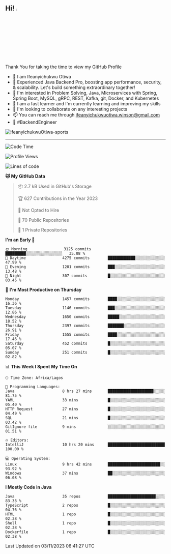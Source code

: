 <!-- BLOG-POST-LIST:START --><!-- BLOG-POST-LIST:END -->

## Hi! <img src="https://media.giphy.com/media/hvRJCLFzcasrR4ia7z/giphy.gif" width="4%"> 

Thank You for taking the time to view my GitHub Profile

- 👋 I am Ifeanyichukwu Otiwa
- 🚀 Experienced Java Backend Pro, boosting app performance, security, & scalability. Let's build something extraordinary together!
- 👀 I'm interested in Problem Solving, Java, Microservices with Spring, Spring Boot, MySQL, gRPC, REST, Kafka, git, Docker, and Kubernetes
- 🌱 I am a fast learner and I'm currently learning and improving my skills
- 💞️ I'm looking to collaborate on any interesting projects
- 📫 You can reach me through ifeanyichukwuotiwa.winson@gmail.com
- 🚀 #BackendEngineer

<p align="left" marginTop="10px"> <img src="https://komarev.com/ghpvc/?username=ifeanyichukwuOtiwa-sports&label=Profile%20views&color=0e75b6&style=for-the-badge" alt="ifeanyichukwuOtiwa-sports" /> </p>

***

<!--START_SECTION:waka-->
![Code Time](http://img.shields.io/badge/Code%20Time-1%2C865%20hrs%2023%20mins-blue)

![Profile Views](http://img.shields.io/badge/Profile%20Views-0-blue)

![Lines of code](https://img.shields.io/badge/From%20Hello%20World%20I%27ve%20Written-3.7%20million%20lines%20of%20code-blue)

**🐱 My GitHub Data** 

> 📦 2.7 kB Used in GitHub's Storage 
 > 
> 🏆 627 Contributions in the Year 2023
 > 
> 🚫 Not Opted to Hire
 > 
> 📜 70 Public Repositories 
 > 
> 🔑 1 Private Repositories 
 > 
**I'm an Early 🐤** 

```text
🌞 Morning                3125 commits        █████████░░░░░░░░░░░░░░░░   35.08 % 
🌆 Daytime                4275 commits        ████████████░░░░░░░░░░░░░   47.99 % 
🌃 Evening                1201 commits        ███░░░░░░░░░░░░░░░░░░░░░░   13.48 % 
🌙 Night                  307 commits         █░░░░░░░░░░░░░░░░░░░░░░░░   03.45 % 
```
📅 **I'm Most Productive on Thursday** 

```text
Monday                   1457 commits        ████░░░░░░░░░░░░░░░░░░░░░   16.36 % 
Tuesday                  1146 commits        ███░░░░░░░░░░░░░░░░░░░░░░   12.86 % 
Wednesday                1650 commits        █████░░░░░░░░░░░░░░░░░░░░   18.52 % 
Thursday                 2397 commits        ███████░░░░░░░░░░░░░░░░░░   26.91 % 
Friday                   1555 commits        ████░░░░░░░░░░░░░░░░░░░░░   17.46 % 
Saturday                 452 commits         █░░░░░░░░░░░░░░░░░░░░░░░░   05.07 % 
Sunday                   251 commits         █░░░░░░░░░░░░░░░░░░░░░░░░   02.82 % 
```


📊 **This Week I Spent My Time On** 

```text
🕑︎ Time Zone: Africa/Lagos

💬 Programming Languages: 
Java                     8 hrs 27 mins       ████████████████████░░░░░   81.75 % 
YAML                     33 mins             █░░░░░░░░░░░░░░░░░░░░░░░░   05.40 % 
HTTP Request             27 mins             █░░░░░░░░░░░░░░░░░░░░░░░░   04.49 % 
SQL                      21 mins             █░░░░░░░░░░░░░░░░░░░░░░░░   03.42 % 
GitIgnore file           9 mins              ░░░░░░░░░░░░░░░░░░░░░░░░░   01.51 % 

🔥 Editors: 
IntelliJ                 10 hrs 20 mins      █████████████████████████   100.00 % 

💻 Operating System: 
Linux                    9 hrs 42 mins       ███████████████████████░░   93.92 % 
Windows                  37 mins             ██░░░░░░░░░░░░░░░░░░░░░░░   06.08 % 
```

**I Mostly Code in Java** 

```text
Java                     35 repos            █████████████████████░░░░   83.33 % 
TypeScript               2 repos             █░░░░░░░░░░░░░░░░░░░░░░░░   04.76 % 
HTML                     1 repo              █░░░░░░░░░░░░░░░░░░░░░░░░   02.38 % 
Shell                    1 repo              █░░░░░░░░░░░░░░░░░░░░░░░░   02.38 % 
Dockerfile               1 repo              █░░░░░░░░░░░░░░░░░░░░░░░░   02.38 % 
```




 Last Updated on 03/11/2023 06:41:27 UTC
<!--END_SECTION:waka-->

<!--
<p align="center">
![trophy](https://github-profile-trophy.vercel.app/?username=ifeanyichukwuOtiwa-sports&theme=onedark) (https://github.com/ryo-ma/github-profile-trophy)
</p>
-->

<!---
ifeanyi-otiwa/ifeanyi-otiwa is a ✨ special ✨ repository because its `README.md` (this file) appears on your GitHub profile.
You can click the Preview link to take a look at your changes.
--->
